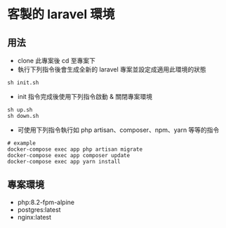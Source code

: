 # 客製的 laravel 環境

## 用法
* clone 此專案後 cd 至專案下
* 執行下列指令後會生成全新的 laravel 專案並設定成適用此環境的狀態
```
sh init.sh
```
* init 指令完成後使用下列指令啟動 & 關閉專案環境
```
sh up.sh
sh down.sh
```
* 可使用下列指令執行如 php artisan、composer、npm、yarn 等等的指令
```
# example
docker-compose exec app php artisan migrate
docker-compose exec app composer update
docker-compose exec app yarn install
```

## 專案環境
* php:8.2-fpm-alpine
* postgres:latest
* nginx:latest